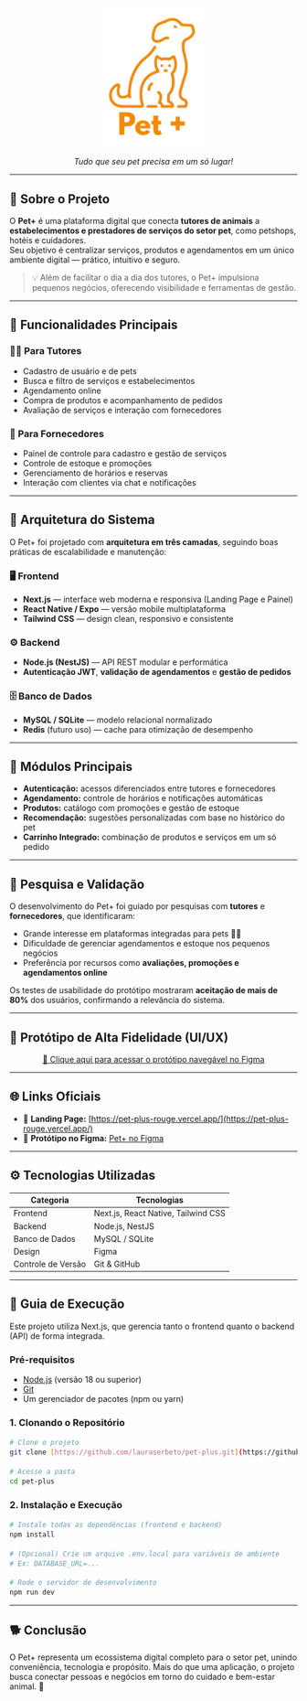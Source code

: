 <p align="center">
  <img src=".\public\logo1.png" alt="Logo Pet+" width="180"/>
</p>

<p align="center"><i>Tudo que seu pet precisa em um só lugar!</i></p>

---

## 🚀 Sobre o Projeto

O **Pet+** é uma plataforma digital que conecta **tutores de animais** a **estabelecimentos e prestadores de serviços do setor pet**, como petshops, hotéis e cuidadores.  
Seu objetivo é centralizar serviços, produtos e agendamentos em um único ambiente digital — prático, intuitivo e seguro.

> 💡 Além de facilitar o dia a dia dos tutores, o Pet+ impulsiona pequenos negócios, oferecendo visibilidade e ferramentas de gestão.

---

## 🧩 Funcionalidades Principais

### 👩‍💻 Para Tutores
- Cadastro de usuário e de pets  
- Busca e filtro de serviços e estabelecimentos  
- Agendamento online  
- Compra de produtos e acompanhamento de pedidos  
- Avaliação de serviços e interação com fornecedores  

### 🏪 Para Fornecedores
- Painel de controle para cadastro e gestão de serviços  
- Controle de estoque e promoções  
- Gerenciamento de horários e reservas  
- Interação com clientes via chat e notificações  

---

## 🧱 Arquitetura do Sistema

O Pet+ foi projetado com **arquitetura em três camadas**, seguindo boas práticas de escalabilidade e manutenção:

### 🖥️ Frontend
- **Next.js** — interface web moderna e responsiva (Landing Page e Painel)  
- **React Native / Expo** — versão mobile multiplataforma  
- **Tailwind CSS** — design clean, responsivo e consistente  

### ⚙️ Backend
- **Node.js (NestJS)** — API REST modular e performática  
- **Autenticação JWT**, **validação de agendamentos** e **gestão de pedidos**

### 🗄️ Banco de Dados
- **MySQL / SQLite** — modelo relacional normalizado  
- **Redis** (futuro uso) — cache para otimização de desempenho  

---

## 🧠 Módulos Principais

- **Autenticação:** acessos diferenciados entre tutores e fornecedores  
- **Agendamento:** controle de horários e notificações automáticas  
- **Produtos:** catálogo com promoções e gestão de estoque  
- **Recomendação:** sugestões personalizadas com base no histórico do pet  
- **Carrinho Integrado:** combinação de produtos e serviços em um só pedido  

---

## 🧪 Pesquisa e Validação

O desenvolvimento do Pet+ foi guiado por pesquisas com **tutores** e **fornecedores**, que identificaram:
- Grande interesse em plataformas integradas para pets 🐶🐱  
- Dificuldade de gerenciar agendamentos e estoque nos pequenos negócios  
- Preferência por recursos como **avaliações, promoções e agendamentos online**

Os testes de usabilidade do protótipo mostraram **aceitação de mais de 80%** dos usuários, confirmando a relevância do sistema.

---

## 🎨 Protótipo de Alta Fidelidade (UI/UX)

<p align="center">
  <a href="https://www.figma.com/proto/G8qbsW8zYlq9DCMgZM5Exj/Pet-?node-id=0-1&t=ZP69Waamw28XIBhT-1">
    🔗 Clique aqui para acessar o protótipo navegável no Figma
  </a>
</p>

---

## 🌐 Links Oficiais

- 📄 **Landing Page:** [https://pet-plus-rouge.vercel.app/](https://pet-plus-rouge.vercel.app/)  
- 🎨 **Protótipo no Figma:** [Pet+ no Figma](https://www.figma.com/proto/G8qbsW8zYlq9DCMgZM5Exj/Pet-?node-id=0-1&t=ZP69Waamw28XIBhT-1)  

---

## ⚙️ Tecnologias Utilizadas

| Categoria | Tecnologias |
|------------|--------------|
| Frontend | Next.js, React Native, Tailwind CSS |
| Backend | Node.js, NestJS |
| Banco de Dados | MySQL / SQLite |
| Design | Figma |
| Controle de Versão | Git & GitHub |

---

## 🧭 Guia de Execução

Este projeto utiliza Next.js, que gerencia tanto o frontend quanto o backend (API) de forma integrada.

### Pré-requisitos
* [Node.js](https://nodejs.org/) (versão 18 ou superior)
* [Git](https://git-scm.com/)
* Um gerenciador de pacotes (npm ou yarn)
  
### 1. Clonando o Repositório
```bash
# Clone o projeto
git clone [https://github.com/lauraserbeto/pet-plus.git](https://github.com/lauraserbeto/pet-plus.git)

# Acesse a pasta
cd pet-plus
```

### 2. Instalação e Execução
```bash
# Instale todas as dependências (frontend e backend)
npm install

# (Opcional) Crie um arquivo .env.local para variáveis de ambiente
# Ex: DATABASE_URL=...

# Rode o servidor de desenvolvimento
npm run dev
```

---

## 🐕 Conclusão
<p>O Pet+ representa um ecossistema digital completo para o setor pet, unindo conveniência, tecnologia e propósito.
Mais do que uma aplicação, o projeto busca conectar pessoas e negócios em torno do cuidado e bem-estar animal. 💛</p>
